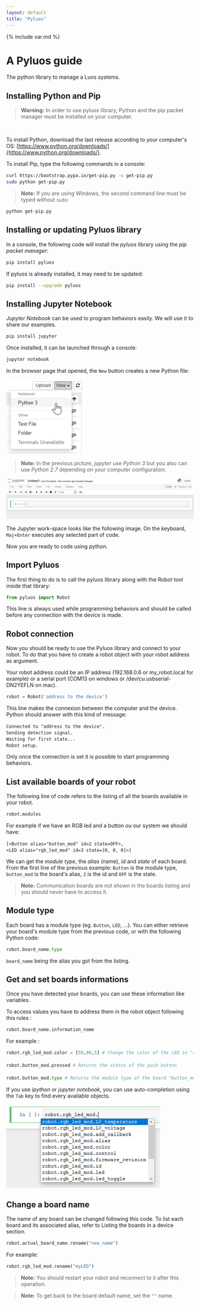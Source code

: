 ```yaml
---
layout: default
title: "Pyluos"
---
```

{% include var.md %}

# A Pyluos guide

The python library to manage a Luos systems.

## Installing Python and Pip

<blockquote class="warning"><strong>Warning:</strong> In order to use pyluos library, Python and the pip packet manager must be installed on your computer.</blockquote><br />

To install Python, download the last release according to your computer's OS: [https://www.python.org/downloads/]{https://www.python.org/downloads/}.

To install Pip, type the following commands in a console:

```bash
curl https://bootstrap.pypa.io/get-pip.py -o get-pip.py
sudo python get-pip.py
```

> **Note:** If you are using Windows, the second command line must be typed without `sudo`:

```bash
python get-pip.py
```

## Installing or updating Pyluos library

In a console, the following code will install the *pyluos* library using the *pip packet manager*:

```bash
pip install pyluos
```

If pyluos is already installed, it may need to be updated:

```bash
pip install --upgrade pyluos
```
 
## Installing Jupyter Notebook
*Jupyter Notebook* can be used to program behaviors easily. We will use it to share our examples.

```bash
pip install jupyter
```
 
Once installed, it can be launched through a console:

```bash
jupyter notebook
```
 
In the browser page that opened, the `New` button creates a new Python file:

![python](/assets/img/pyluos-1.png)

> **Note:** In the previous picture, *jupyter* use *Python 3* but you also can use *Python 2.7* depending on your computer configuration.

![Jupyter](/assets/img/pyluos-2.png)

The Jupyter work-space looks like the following image. On the keyboard,  `Maj+Enter` executes any selected part of code.

Now you are ready to code using python.

## Import Pyluos
The first thing to do is to call the pyluos library along with the Robot tool inside that library:

```python
from pyluos import Robot
```
 
This line is always used while programming behaviors and should be called before any connection with the device is made.

## Robot connection
Now you should be ready to use the Pyluos library and connect to your robot. To do that you have to create a robot object with your robot address as argument.

Your robot address could be an IP address (192.168.0.6 or my_robot.local for example) or a serial port (COM13 on windows or /dev/cu.usbserial-DN2YEFLN on mac).

```python
robot = Robot('address to the device')
```
 
This line makes the connexion between the computer and the device. Python should answer with this kind of message:

`Connected to "address to the device".`<br />
`Sending detection signal.`<br />
`Waiting for first state...`<br />
`Robot setup.`

Only once the connection is set it is possible to start programming behaviors.

## List available boards of your robot
The following line of code refers to the listing of all the boards available in your robot.

```python
robot.modules
```
 
For example if we have an RGB led and a button ou our system we should have:

`[<Button alias="button_mod" id=2 state=OFF>,`<br />
`<LED alias="rgb_led_mod" id=3 state=[0, 0, 0]>]`

We can get the *module type*, the *alias* (name), *id* and *state* of each board.
From the first line of the previous example: `Button` is the module type, `button_mod` is the board's alias, `2` is the id and `OFF` is the state.

> **Note:** Communication boards are not shown in the boards listing and you should never have to access it.


## Module type

Each board has a module type (eg. `Button`, `LED`, ...). 
You can either retrieve your board's module type from the previous code, or with the following Python code:

```python
robot.board_name.type
```
`board_name` being the alias you got from the listing.


## Get and set boards informations
Once you have detected your boards, you can use these information like variables.

To access values you have to address them in the robot object following this rules :

```python
robot.board_name.information_name
```
 
For example :

```python
robot.rgb_led_mod.color = [50,80,5] # Change the color of the LED in "rgb_led_mod" board
 
robot.button_mod.pressed # Returns the status of the push button
 
robot.button_mod.type # Returns the module type of the board "button_mod"
```
 
If you use *ipython* or *jupyter notebook*, you can use auto-completion using the `Tab` key to find every available objects.

![Auto-completion](/assets/img/pyluos-3.png)

## Change a board name
The name of any board can be changed following this code. To list each board and its associated alias, refer to Listing the boards in a device section.

```python
robot.actual_board_name.rename("new_name")
```
 
For example:

```python
robot.rgb_led_mod.rename("myLED")
```

> **Note:** You should restart your robot and reconnect to it after this operation.

> **Note:** To get back to the board default name, set the `""` name.

